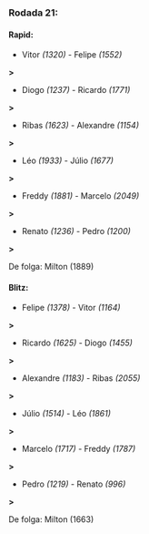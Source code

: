 ### Rodada 21:

#### Rapid:

* Vitor *(1320)*     -     Felipe *(1552)*

 **>** 
* Diogo *(1237)*     -     Ricardo *(1771)*

 **>** 
* Ribas *(1623)*     -     Alexandre *(1154)*

 **>** 
* Léo *(1933)*     -     Júlio *(1677)*

 **>** 
* Freddy *(1881)*     -     Marcelo *(2049)*

 **>** 
* Renato *(1236)*     -     Pedro *(1200)*

 **>** 

De folga: Milton (1889)

#### Blitz:

* Felipe *(1378)*     -     Vitor *(1164)*

 **>** 
* Ricardo *(1625)*     -     Diogo *(1455)*

 **>** 
* Alexandre *(1183)*     -     Ribas *(2055)*

 **>** 
* Júlio *(1514)*     -     Léo *(1861)*

 **>** 
* Marcelo *(1717)*     -     Freddy *(1787)*

 **>** 
* Pedro *(1219)*     -     Renato *(996)*

 **>** 

De folga: Milton (1663)

